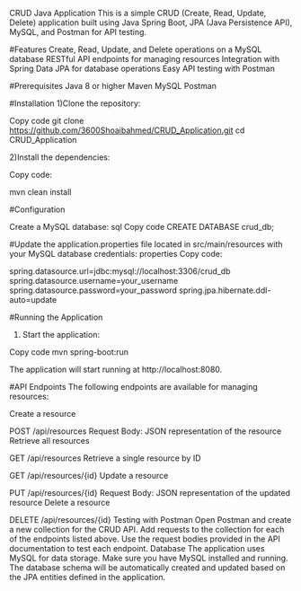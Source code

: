 CRUD Java Application
This is a simple CRUD (Create, Read, Update, Delete) application built using Java Spring Boot, JPA (Java Persistence API), MySQL, and Postman for API testing.


#Features
Create, Read, Update, and Delete operations on a MySQL database
RESTful API endpoints for managing resources
Integration with Spring Data JPA for database operations
Easy API testing with Postman


#Prerequisites
Java 8 or higher
Maven
MySQL
Postman


#Installation
1)Clone the repository:

Copy code
git clone https://github.com/3600Shoaibahmed/CRUD_Application.git
cd CRUD_Application


2)Install the dependencies:

Copy code:

mvn clean install


#Configuration

Create a MySQL database:
sql
Copy code
CREATE DATABASE crud_db;



#Update the application.properties file located in src/main/resources with your MySQL database credentials:
properties
Copy code:

spring.datasource.url=jdbc:mysql://localhost:3306/crud_db
spring.datasource.username=your_username
spring.datasource.password=your_password
spring.jpa.hibernate.ddl-auto=update


#Running the Application

1) Start the application:

Copy code
mvn spring-boot:run


The application will start running at http://localhost:8080.

#API Endpoints
The following endpoints are available for managing resources:

Create a resource

POST /api/resources
Request Body: JSON representation of the resource
Retrieve all resources

GET /api/resources
Retrieve a single resource by ID

GET /api/resources/{id}
Update a resource

PUT /api/resources/{id}
Request Body: JSON representation of the updated resource
Delete a resource

DELETE /api/resources/{id}
Testing with Postman
Open Postman and create a new collection for the CRUD API.
Add requests to the collection for each of the endpoints listed above.
Use the request bodies provided in the API documentation to test each endpoint.
Database
The application uses MySQL for data storage. Make sure you have MySQL installed and running. The database schema will be automatically created and updated based on the JPA entities defined in the application.

